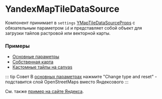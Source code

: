 # YandexMapTileDataSource

Компонент принимает
в `settings` [YMapTileDataSourceProps](https://yandex.ru/dev/jsapi30/doc/ru/ref/#YMapTileDataSourceProps) с обязательным параметром `id` и представляет собой объект для загрузки тайлов растровой или векторной карты.

### Примеры
- [Основные параметры](/examples/map-params)
- [Собственная карта](/examples/custom-map)
- [Кастомные тайлы на canvas](/examples/canvas-tiles)

::: tip Совет
В [основных параметрах](/examples/map-params) нажмите "Change type and reset" - подставится слой OpenStreetMaps вместо Яндексового
:::

См. также [пример на сайте Яндекса](https://yandex.ru/dev/jsapi30/doc/ru/dg/concepts/general#source).
